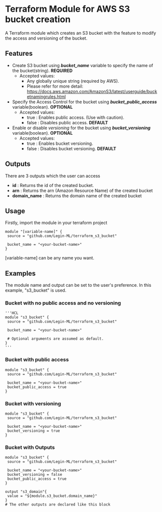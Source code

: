 # Terraform Module for AWS S3 bucket creation

A Terraform module which creates an S3 bucket with the feature to modify the access and versioning of the bucket.

## Features

- Create S3 bucket using **_bucket_name_** variable to specify the name of the bucket(string). **REQUIRED**
  - Accepted values:
    - Any globally unique string (required by AWS).
    - Please refer for more detail: https://docs.aws.amazon.com/AmazonS3/latest/userguide/bucketnamingrules.html
- Specify the Access Control for the bucket using **_bucket_public_access_** variable(boolean). **OPTIONAL**
  - Accepted values:
    - true : Enables public access. (Use with caution).
    - false : Disables public access. **DEFAULT**
- Enable or disable _versioning_ for the bucket using **_bucket_versioning_** variable(boolean). **OPTIONAL**
  - Accepted values:
    - true : Enables bucket versioning.
    - false : Disables bucket versioning. **DEFAULT**

## Outputs

There are 3 outputs which the user can access

- **id** : Returns the id of the created bucket.
- **arn** : Returns the arn (Amazon Resource Name) of the created bucket
- **domain_name** : Returns the domain name of the created bucket

## Usage

Firstly, import the module in your terraform project

    module "[variable-name]" {
     source = "github.com/Legin-ML/terraform_s3_bucket"

     bucket_name = "<your-bucket-name>"
    }

[variable-name] can be any name you want.

## Examples

The module name and output can be set to the user's preference. In this example, "s3_bucket" is used.

### Bucket with no public access and no versioning

    '''HCL
    module "s3_bucket" {
     source = "github.com/Legin-ML/terraform_s3_bucket"

     bucket_name = "<your-bucket-name>"

     # Optional arguments are assumed as default.
    }
    '''

### Bucket with public access

    module "s3_bucket" {
     source = "github.com/Legin-ML/terraform_s3_bucket"

     bucket_name = "<your-bucket-name>"
     bucket_public_access = true
    }

### Bucket with versioning

    module "s3_bucket" {
     source = "github.com/Legin-ML/terraform_s3_bucket"

     bucket_name = "<your-bucket-name>"
     bucket_versioning = true
    }

### Bucket with Outputs

    module "s3_bucket" {
     source = "github.com/Legin-ML/terraform_s3_bucket"

     bucket_name = "<your-bucket-name>"
     bucket_versioning = false
     bucket_public_access = true
    }

    output "s3_domain"{
     value = "${module.s3_bucket.domain_name}"
    }
    # The other outputs are declared like this block
